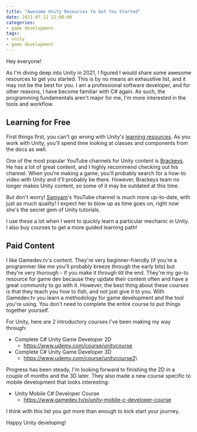 ```yaml
---
title: "Awesome Unity Resources to Get You Started"
date: 2021-07-12 22:00:00
categories:
- game development
tags:
- unity
- game development
---
```


Hey everyone!

As I'm diving deep into Unity in 2021, I figured I would share some awesome resources to get you started. This is by no means an exhaustive list, and it may not be the best for you. I am a professional software developer, and for other reasons, I have become familiar with C# again. As such, the programming fundamentals aren't major for me, I'm more interested in the tools and workflow.

## Learning for Free

First things first, you can't go wrong with Unity's <a href="https://unity.com/learn" target="_blank" rel="nofollow noopener noreferrer"> learning resources</a>. As you work with Unity, you'll spend time looking at classes and components from the docs as well.

One of the most popular YouTube channels for Unity content is <a href="https://www.youtube.com/user/Brackeys" target="_blank" rel="nofollow noopener noreferrer"> Brackeys</a>. He has a lot of great content, and I highly recommend checking out his channel. When you're making a game, you'll probably search for a how-to video with Unity and it'll probably be there. However, Brackeys team no longer makes Unity content, so some of it may be outdated at this time.

But don't worry! <a href="https://www.youtube.com/channel/UCCkLMimnKzKbOQYxPDSYXFw" target="_blank" rel="nofollow noopener noreferrer">Samyam</a>'s YouTube channel is much more up-to-date, with just as much quality! I expect her to blow up as time goes on, right now she's the secret gem of Unity tutorials.

I use these a lot when I went to quickly learn a particular mechanic in Unity. I also buy courses to get a more guided learning path!

## Paid Content

I like Gamedev.tv's content. They're very beginner-friendly (if you're a programmer like me you'll probably breeze through the early bits) but they're very thorough \- if you make it through till the end. They're my go-to resource for game dev because they update their content often and have a great community to go with it. However, the best thing about these courses is that they teach you how to fish, and not just give it to you. With Gamedev.tv you learn a methodology for game development and the tool you're using. You don't need to complete the entire course to put things together yourself.

For Unity, here are 2 introductory courses I've been making my way through:

* Complete C# Unity Game Developer 2D
  * <a href="https://www.udemy.com/course/unitycourse" target="_blank" rel="nofollow noopener noreferrer">https://www.udemy.com/course/unitycourse</a>
* Complete C# Unity Game Developer 3D
  * <a href="https://www.udemy.com/course/unitycourse2" target="_blank" rel="nofollow noopener noreferrer">https://www.udemy.com/course/unitycourse2</a>\

Progress has been steady, I'm looking forward to finishing the 2D in a couple of months and the 3D later. They also made a new course specific to mobile development that looks interesting:

* Unity Mobile C# Developer Course
  * <a href="https://www.gamedev.tv/p/unity-mobile-c-developer-course" target="_blank" rel="nofollow noopener noreferrer">https://www.gamedev.tv/p/unity-mobile-c-developer-course</a>

I think with this list you got more than enough to kick start your journey.

Happy Unity developing!
